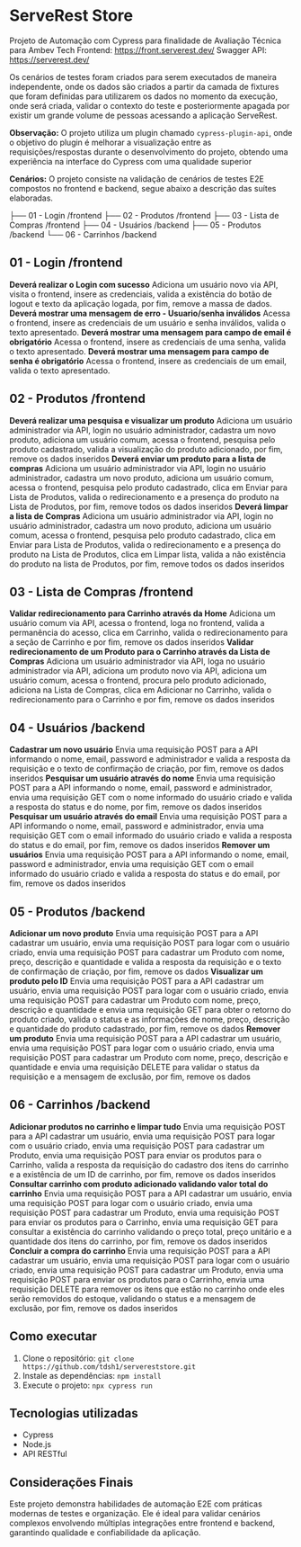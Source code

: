# ServeRest Store
Projeto de Automação com Cypress para finalidade de Avaliação Técnica para Ambev Tech
Frontend: https://front.serverest.dev/
Swagger API: https://serverest.dev/

Os cenários de testes foram criados para serem executados de maneira independente, onde os dados são criados a partir da camada de fixtures que foram definidas para utilizarem os dados no momento da execução, onde será criada, validar o contexto do teste e posteriormente apagada por existir um grande volume de pessoas acessando a aplicação ServeRest.

**Observação:**
O projeto utiliza um plugin chamado `cypress-plugin-api`, onde o objetivo do plugin é melhorar a visualização entre as requisições/respostas durante o desenvolvimento do projeto, obtendo uma experiência na interface do Cypress com uma qualidade superior

**Cenários:**
O projeto consiste na validação de cenários de testes E2E compostos no frontend e backend, segue abaixo a descrição das suítes elaboradas.

├── 01 - Login /frontend
├── 02 - Produtos /frontend
├── 03 - Lista de Compras /frontend
├── 04 - Usuários /backend
├── 05 - Produtos /backend
└── 06 - Carrinhos /backend

## 01 - Login /frontend

**Deverá realizar o Login com sucesso**
Adiciona um usuário novo via API, visita o frontend, insere as credenciais, valida a existência do botão de logout e texto da aplicação logada, por fim, remove a massa de dados.
**Deverá mostrar uma mensagem de erro - Usuario/senha inválidos**
Acessa o frontend, insere as credenciais de um usuário e senha inválidos, valida o texto apresentado.
**Deverá mostrar uma mensagem para campo de email é obrigatório**
Acessa o frontend, insere as credenciais de uma senha, valida o texto apresentado.
**Deverá mostrar uma mensagem para campo de senha é obrigatório**
Acessa o frontend, insere as credenciais de um email, valida o texto apresentado.

## 02 - Produtos /frontend

**Deverá realizar uma pesquisa e visualizar um produto**
Adiciona um usuário administrador via API, login no usuário administrador, cadastra um novo produto, adiciona um usuário comum, acessa o frontend, pesquisa pelo produto cadastrado, valida a visualização do produto adicionado, por fim, remove os dados inseridos
**Deverá enviar um produto para a lista de compras**
Adiciona um usuário administrador via API, login no usuário administrador, cadastra um novo produto, adiciona um usuário comum, acessa o frontend, pesquisa pelo produto cadastrado, clica em Enviar para Lista de Produtos, valida o redirecionamento e a presença do produto na Lista de Produtos, por fim, remove todos os dados inseridos
**Deverá limpar a lista de Compras**
Adiciona um usuário administrador via API, login no usuário administrador, cadastra um novo produto, adiciona um usuário comum, acessa o frontend, pesquisa pelo produto cadastrado, clica em Enviar para Lista de Produtos, valida o redirecionamento e a presença do produto na Lista de Produtos, clica em Limpar lista, valida a não existência do produto na lista de Produtos, por fim, remove todos os dados inseridos

## 03 - Lista de Compras /frontend
**Validar redirecionamento para Carrinho através da Home**
Adiciona um usuário comum via API, acessa o frontend, loga no frontend, valida a permanência do acesso, clica em Carrinho, valida o redirecionamento para a seção de Carrinho e por fim, remove os dados inseridos
**Validar redirecionamento de um Produto para o Carrinho através da Lista de Compras**
Adiciona um usuário administrador via API, loga no usuário administrador via API, adiciona um produto novo via API, adiciona um usuário comum, acessa o frontend, procura pelo produto adicionado, adiciona na Lista de Compras, clica em Adicionar no Carrinho, valida o redirecionamento para o Carrinho e por fim, remove os dados inseridos

## 04 - Usuários /backend
**Cadastrar um novo usuário**
Envia uma requisição POST para a API informando o nome, email, password e administrador e valida a resposta da requisição e o texto de confirmação de criação, por fim, remove os dados inseridos
**Pesquisar um usuário através do nome**
Envia uma requisição POST para a API informando o nome, email, password e administrador, envia uma requisição GET com o nome informado do usuário criado e valida a resposta do status e do nome, por fim, remove os dados inseridos
**Pesquisar um usuário através do email**
Envia uma requisição POST para a API informando o nome, email, password e administrador, envia uma requisição GET com o email informado do usuário criado e valida a resposta do status e do email, por fim, remove os dados inseridos
**Remover um usuários**
Envia uma requisição POST para a API informando o nome, email, password e administrador, envia uma requisição GET com o email informado do usuário criado e valida a resposta do status e do email, por fim, remove os dados inseridos

## 05 - Produtos /backend
**Adicionar um novo produto**
Envia uma requisição POST para a API cadastrar um usuário, envia uma requisição POST para logar com o usuário criado, envia uma requisição POST para cadastrar um Produto com nome, preço, descrição e quantidade e valida a resposta da requisição e o texto de confirmação de criação, por fim, remove os dados 
**Visualizar um produto pelo ID**
Envia uma requisição POST para a API cadastrar um usuário, envia uma requisição POST para logar com o usuário criado, envia uma requisição POST para cadastrar um Produto com nome, preço, descrição e quantidade e envia uma requisição GET para obter o retorno do produto criado, valida o status e as informações de nome, preço, descrição e quantidade do produto cadastrado, por fim, remove os dados 
**Remover um produto**
Envia uma requisição POST para a API cadastrar um usuário, envia uma requisição POST para logar com o usuário criado, envia uma requisição POST para cadastrar um Produto com nome, preço, descrição e quantidade e envia uma requisição DELETE para validar o status da requisição e a mensagem de exclusão, por fim, remove os dados 

## 06 - Carrinhos /backend
**Adicionar produtos no carrinho e limpar tudo**
Envia uma requisição POST para a API cadastrar um usuário, envia uma requisição POST para logar com o usuário criado, envia uma requisição POST para cadastrar um Produto, envia uma requisição POST para enviar os produtos para o Carrinho, valida a resposta da requisição do cadastro dos itens do carrinho e a existência de um ID de carrinho, por fim, remove os dados inseridos
**Consultar carrinho com produto adicionado validando valor total do carrinho**
Envia uma requisição POST para a API cadastrar um usuário, envia uma requisição POST para logar com o usuário criado, envia uma requisição POST para cadastrar um Produto, envia uma requisição POST para enviar os produtos para o Carrinho, envia uma requisição GET para consultar a existência do carrinho validando o preço total, preço unitário e a quantidade dos itens do carrinho, por fim, remove os dados inseridos
**Concluir a compra do carrinho**
Envia uma requisição POST para a API cadastrar um usuário, envia uma requisição POST para logar com o usuário criado, envia uma requisição POST para cadastrar um Produto, envia uma requisição POST para enviar os produtos para o Carrinho, envia uma requisição DELETE para remover os itens que estão no carrinho onde eles serão removidos do estoque, validando o status e a mensagem de exclusão, por fim, remove os dados inseridos

## Como executar
1. Clone o repositório:
 `git clone https://github.com/tdsh1/servereststore.git`
2. Instale as dependências: 
`npm install`
3. Execute o projeto: 
`npx cypress run`

## Tecnologias utilizadas
- Cypress
- Node.js
- API RESTful

## Considerações Finais
Este projeto demonstra habilidades de automação E2E com práticas modernas de testes e organização. Ele é ideal para validar cenários complexos envolvendo múltiplas integrações entre frontend e backend, garantindo qualidade e confiabilidade da aplicação.